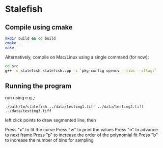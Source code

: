# Stalefish

## Compile using cmake

```bash
mkdir build && cd build
cmake ..
make
```

Alternatively, compile on Mac/Linux using a single command (for now):

```bash
cd src
g++ -o stalefish stalefish.cpp -i `pkg-config opencv --libs --cflags`
```

## Running the program

run using e.g.,:
```
./path/to/stalefish ../data/testimg1.tiff ../data/testimg2.tiff ../data/testimg3.tiff
```
left click points to draw segmented line, then

Press "x" to fit the curve
Press "w" to print the values
Press "n" to advance to next frame
Press "p" to increase the order of the polynomial fit
Press "b" to increase the number of bins for sampling
